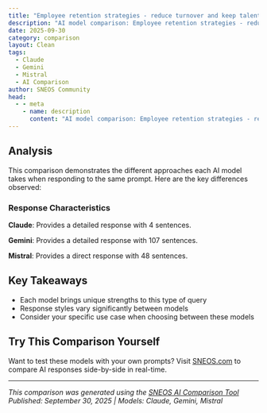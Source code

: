 ```yaml
---
title: "Employee retention strategies - reduce turnover and keep talent"
description: "AI model comparison: Employee retention strategies - reduce turnover and keep talent..."
date: 2025-09-30
category: comparison
layout: Clean
tags:
  - Claude
  - Gemini
  - Mistral
  - AI Comparison
author: SNEOS Community
head:
  - - meta
    - name: description
      content: "AI model comparison: Employee retention strategies - reduce turnover and keep talent..."
---
```


<ChatComparison
  title="Employee retention strategies - reduce turnover and keep talent"
  prompt="Employee retention strategies - reduce turnover and keep talent"
  :responses='{"Claude": "# Employee Retention Strategies: Building a Workplace Worth Staying For\n\n## **Core Retention Pillars**\n\n### \uD83D\uDCCA **Competitive Compensation \u0026 Benefits**\n- **Regular pay audits** against market standards\n- **Performance-based bonuses** and merit increases\n- **Comprehensive benefits**: health, dental, vision, retirement\n- **Flexible benefits packages** (cafeteria-style options)\n- **Stock options or profit-sharing** programs\n\n### \uD83D\uDE80 **Career Development \u0026 Growth**\n- **Clear advancement pathways** with defined milestones\n- **Skills training programs** and certifications\n- **Internal promotion preference** (promote from within)\n- **Cross-functional experience** opportunities\n- **Mentorship and coaching** programs\n- **Tuition reimbursement** for relevant education\n\n## **Culture \u0026 Environment Strategies**\n\n### \uD83E\uDD1D **Strong Management Relationships**\n- **Regular one-on-ones** between managers and direct reports\n- **Management training** on leadership and people skills\n- **360-degree feedback** systems\n- **Open communication** channels and transparency\n\n### \u2696\uFE0F **Work-Life Balance**\n- **Flexible work arrangements** (remote, hybrid, flexible hours)\n- **Generous PTO policies** and sabbatical options\n- **Mental health support** and wellness programs\n- **Respect for boundaries** (no after-hours emails)\n\n### \uD83C\uDFAF **Recognition \u0026 Appreciation**\n- **Regular recognition programs** (employee of the month, peer nominations)\n- **Celebration of achievements** both big and small\n- **Public acknowledgment** in meetings and company communications\n- **Personalized rewards** based on individual preferences\n\n## **Strategic Retention Initiatives**\n\n### \uD83D\uDCCB **Stay Interviews \u0026 Exit Analysis**\n- **Quarterly stay interviews**: \u0022What keeps you here? What might make you leave?\u0022\n- **Comprehensive exit interviews** to identify patterns\n- **Action plans** based on feedback themes\n- **Follow-up surveys** with remaining team members\n\n### \uD83C\uDFAF **Employee Engagement Programs**\n- **Employee resource groups** and committees\n- **Innovation time** (20% projects, hackathons)\n- **Social events** and team-building activities\n- **Volunteer opportunities** and community involvement\n\n### \uD83D\uDD04 **Onboarding Excellence**\n- **90-day structured onboarding** program\n- **Buddy system** for new hires\n- **Regular check-ins** during first year\n- **Cultural integration** activities\n\n## **Industry-Specific Approaches**\n\n### \uD83D\uDCBB **Tech/Knowledge Workers**\n- Latest technology and tools\n- Conference attendance and learning opportunities\n- Flexible project assignments\n- Technical career tracks (IC vs. management)\n\n### \uD83C\uDFED **Manufacturing/Operations**\n- Safety recognition programs\n- Skills-based pay increases\n- Equipment operator certifications\n- Shift flexibility when possible\n\n### \uD83D\uDECD\uFE0F **Retail/Customer Service**\n- Employee discounts and perks\n- Customer service excellence recognition\n- Scheduling flexibility\n- Cross-training opportunities\n\n## **Measuring Success**\n\n### \uD83D\uDCC8 **Key Metrics to Track**\n- **Voluntary turnover rate** by department/role\n- **Time to productivity** for new hires\n- **Employee satisfaction scores** and engagement surveys\n- **Internal promotion rates**\n- **Cost per hire** vs. retention investment ROI\n\n### \uD83C\uDFAF **Early Warning Signs**\n- Decreased participation in company events\n- Increased sick days or time off\n- Reduced collaboration or communication\n- Decline in work quality or engagement\n- Complaints about workload or management\n\n## **Implementation Framework**\n\n### **Phase 1: Assessment (Month 1-2)**\n- Conduct employee satisfaction survey\n- Analyze current turnover data\n- Review compensation competitiveness\n- Assess management effectiveness\n\n### **Phase 2: Quick Wins (Month 2-4)**\n- Implement recognition program\n- Address immediate compensation gaps\n- Improve manager training\n- Enhance communication channels\n\n### **Phase 3: Long-term Initiatives (Month 4-12)**\n- Develop career pathing programs\n- Create comprehensive wellness initiatives\n- Build mentorship programs\n- Establish employee resource groups\n\n## **Budget-Friendly Retention Tactics**\n\n### \uD83D\uDCB0 **Low-Cost, High Impact**\n- **Flexible work arrangements** (cost: minimal)\n- **Regular feedback and recognition** (cost: time)\n- **Professional development**", "Gemini": "Okay, let\u0027s dive into employee retention strategies! Keeping your top talent is crucial for organizational success. High turnover is costly, disruptive, and damages morale. Here\u0027s a comprehensive breakdown of strategies to reduce turnover and improve employee retention:\n\n**I. Foundational Elements: Getting It Right from the Start**\n\nThese are the building blocks. If you neglect these, the fancy perks won\u0027t matter as much.\n\n* **A. Realistic Job Previews \u0026 Clear Expectations:**\n * **Describe the job honestly:** Don\u0027t sugarcoat the challenges or exaggerate the positives. Be transparent about the day-to-day tasks, workload, and company culture.\n * **Detailed job descriptions:** Clearly define roles, responsibilities, and performance expectations.\n * **Realistic expectations during onboarding:** Set achievable goals for the first few months and provide adequate support.\n * **Impact:** Reduces early turnover by preventing disillusionment.\n\n* **B. Competitive Compensation \u0026 Benefits:**\n * **Market Research:** Benchmark salaries and benefits against your competitors and industry standards. Use resources like Salary.com, Payscale, Glassdoor, and industry-specific surveys.\n * **Fair pay:** Ensure equitable pay for similar roles and experience levels, addressing potential pay gaps based on gender, race, or other protected characteristics.\n * **Comprehensive benefits:** Offer a competitive package that includes health insurance, dental, vision, retirement plans (401k with matching), paid time off (vacation, sick leave, holidays), life insurance, and disability insurance.\n * **Consider non-traditional benefits:** Think about perks like student loan repayment assistance, childcare support, wellness programs, pet insurance, or flexible spending accounts (FSAs).\n * **Impact:** Attracts and retains talent by demonstrating that you value your employees\u0027 financial well-being.\n\n* **C. Effective Onboarding:**\n * **Structured onboarding program:** Don\u0027t just throw new hires into the deep end. Create a structured program that introduces them to the company culture, their team, their role, and available resources.\n * **Assign a buddy or mentor:** Pair new hires with experienced employees who can provide guidance and support.\n * **Regular check-ins:** Schedule frequent check-ins with the new hire to address any questions or concerns.\n * **Training and development opportunities:** Provide opportunities for new hires to learn and grow within the company.\n * **Impact:** Helps new hires feel welcome, supported, and prepared for their roles, increasing their likelihood of staying long-term.\n\n**II. Cultivating a Positive and Engaging Work Environment**\n\nThese strategies focus on creating a workplace where employees feel valued, respected, and motivated.\n\n* **A. Strong Leadership \u0026 Management:**\n * **Leadership training:** Invest in training for managers to develop their leadership skills, including communication, delegation, coaching, and conflict resolution.\n * **Lead by example:** Managers should embody the company\u0027s values and demonstrate ethical behavior.\n * **Empowerment:** Give employees autonomy and decision-making authority within their roles.\n * **Regular feedback:** Provide constructive feedback and coaching to help employees improve their performance.\n * **Impact:** Good leadership creates a supportive and motivating work environment, fostering employee loyalty and engagement.\n\n* **B. Open Communication \u0026 Transparency:**\n * **Regular communication from leadership:** Keep employees informed about company performance, goals, and strategies.\n * **Two-way communication channels:** Encourage employees to share their ideas, feedback, and concerns through surveys, suggestion boxes, town hall meetings, or informal conversations.\n * **Transparent decision-making:** Explain the rationale behind important decisions and be open to employee input.\n * **Impact:** Builds trust, increases employee understanding, and fosters a sense of belonging.\n\n* **C. Recognition \u0026 Appreciation:**\n * **Regular acknowledgment:** Recognize and appreciate employees\u0027 contributions, both big and small.\n * **Formal recognition programs:** Implement programs that reward employees for outstanding performance, innovation, or dedication. This could include employee of the month awards, bonuses, or public acknowledgments.\n * **Informal recognition:** Offer simple gestures of appreciation, such as a thank-you note, a public shout-out during a team meeting, or a small gift.\n * **Personalized recognition:** Tailor the recognition to the individual employee\u0027s preferences.\n * **Impact:** Boosts morale, increases motivation, and reinforces desired behaviors.\n\n* **D. Employee Development \u0026 Growth Opportunities:**\n * **Career pathing:** Help employees understand their potential career paths within the company and provide opportunities for them to develop the skills and experience they need to advance.\n * **Training and development programs:** Offer a variety of training programs to help employees enhance their skills and knowledge. This could include online courses, workshops, conferences, or tuition reimbursement.\n * **Mentorship programs:** Pair employees with experienced mentors who can provide guidance and support.\n * **Cross-functional assignments:** Give employees opportunities to work on projects outside of their usual roles to broaden their skills and experience.\n * **Impact:** Shows employees that you are invested in their future, increasing their commitment to the company.\n\n* **E. Work-Life Balance:**\n * **Flexible work arrangements:** Offer options such as remote work, flexible hours, or compressed workweeks, when possible.\n * **Generous paid time off:** Provide ample vacation time, sick leave, and personal days.\n * **Wellness programs:** Promote employee well-being through initiatives such as gym memberships, wellness challenges, or stress management workshops.\n * **Encourage breaks and time off:** Discourage overwork and encourage employees to take breaks and use their vacation time.\n * **Impact:** Reduces stress and burnout, improving employee morale and productivity.\n\n* **F. Positive Company Culture:**\n * **Define your values:** Clearly articulate the company\u0027s core values and ensure that they are reflected in all aspects of the organization.\n * **Promote inclusivity:** Create a welcoming and inclusive environment where all employees feel valued and respected.\n * **Encourage teamwork and collaboration:** Foster a culture of collaboration and teamwork.\n * **Social events and team-building activities:** Organize social events and team-building activities to help employees connect with each other and build relationships.\n * **Impact:** Creates a sense of belonging and camaraderie, making employees more likely to stay.\n\n**III. Addressing Specific Turnover Drivers: Dive Deep to Find the Root Causes**\n\n* **A. Exit Interviews:**\n * **Conduct thorough exit interviews:** Ask departing employees about their reasons for leaving and gather feedback on their experiences.\n * **Analyze exit interview data:** Identify trends and patterns in exit interview data to pinpoint areas for improvement.\n * **Implement changes based on feedback:** Take action to address the issues raised in exit interviews.\n * **Impact:** Provides valuable insights into the reasons for turnover and helps identify areas for improvement.\n\n* **B. Employee Surveys:**\n * **Conduct regular employee surveys:** Gather feedback on employee satisfaction, engagement, and perceptions of the work environment.\n * **Use a variety of survey formats:** Employ different survey formats, such as Likert scales, open-ended questions, and anonymous feedback options.\n * **Analyze survey data and take action:** Identify areas for improvement and develop action plans to address them.\n * **Communicate survey results to employees:** Share the results of employee surveys with employees and explain the steps being taken to address their concerns.\n * **Impact:** Provides a comprehensive understanding of employee sentiment and helps identify areas where changes are needed.\n\n* **C. Stay Interviews:**\n * **Conduct stay interviews with high-performing employees:** Ask them what they like about their jobs, what keeps them engaged, and what might make them leave.\n * **Use the information to tailor retention strategies:** Develop personalized retention plans based on the information gathered in stay interviews.\n * **Impact:** Proactively addresses potential issues and strengthens the bond between the employee and the company.\n\n**IV. Ongoing Monitoring \u0026 Improvement**\n\n* **A. Track Key Metrics:**\n * **Turnover rate:** Monitor the overall turnover rate, as well as turnover rates for specific departments, roles, and demographics.\n * **Retention rate:** Track the percentage of employees who remain with the company over a specific period of time.\n * **Employee satisfaction scores:** Monitor employee satisfaction scores from surveys and other feedback mechanisms.\n * **Employee engagement scores:** Track employee engagement scores to assess the level of employee motivation and commitment.\n * **Cost of turnover:** Calculate the cost of turnover to understand the financial impact of employee departures.\n * **Time to fill positions:** Track how long it takes to fill vacant positions to identify areas to improve recruitment.\n\n* **B. Continuous Improvement:**\n * **Regularly review and update retention strategies:** Adapt your retention strategies based on changing employee needs, market conditions, and company priorities.\n * **Stay informed about best practices:** Keep up-to-date on the latest research and best practices in employee retention.\n * **Seek feedback from employees:** Continuously solicit feedback from employees on what is working and what needs improvement.\n\n**Key Considerations \u0026 Best Practices:**\n\n* **Tailor your approach:** There\u0027s no one-size-fits-all solution. Customize your retention strategies to fit the specific needs and culture of your organization.\n* **Focus on the employee experience:** Employee retention is about more than just perks and benefits. It\u0027s about creating a positive and engaging work experience that makes employees want to stay.\n* **Invest in your employees:** Show your employees that you value them by investing in their development, well-being, and career growth.\n* **Be proactive:** Don\u0027t wait until employees are about to leave to address their concerns. Take proactive steps to create a positive and supportive work environment.\n* **Be authentic:** Don\u0027t try to be something you\u0027re not. Be genuine and transparent in your communication and actions.\n* **Measure your results:** Track key metrics to measure the effectiveness of your retention strategies and make adjustments as needed.\n* **Executive buy-in:** Secure support from top leadership, as the success of employee retention initiatives often relies on dedicated resources and a commitment from the highest levels of the organization.\n\nBy implementing these strategies, you can significantly reduce employee turnover, retain your top talent, and create a thriving and successful organization. Good luck!\n", "Mistral": "Employee retention is crucial for maintaining a stable and productive workforce. Here are some strategies to help reduce turnover and keep talent:\n\n1. **Onboarding and Orientation:**\n - Start from the beginning. A well-structured onboarding process helps new employees feel welcomed and valued.\n - Provide clear expectations, resources, and support to help them integrate into the company culture.\n\n2. **Competitive Compensation and Benefits:**\n - Ensure salaries are competitive within your industry and region.\n - Offer attractive benefits packages, including health insurance, retirement plans, and paid time off.\n\n3. **Recognition and Rewards:**\n - Recognize and reward employees for their hard work and achievements.\n - Implement employee recognition programs, bonuses, or other incentives.\n\n4. **Professional Development:**\n - Provide opportunities for growth and learning, such as training, workshops, and coaching.\n - Encourage employees to pursue their career goals within the company.\n\n5. **Clear Career Paths:**\n - Define clear career paths and communicate them to employees.\n - Provide opportunities for advancement and internal promotions.\n\n6. **Regular Feedback and Communication:**\n - Establish regular check-ins and performance reviews.\n - Encourage open communication and listen to employees\u0027 concerns and ideas.\n\n7. **Work-Life Balance:**\n - Promote a healthy work-life balance through flexible work arrangements, such as remote work or flexible hours.\n - Encourage employees to take their paid time off.\n\n8. **Positive Work Environment:**\n - Foster a positive and supportive work culture.\n - Encourage team-building activities and create a collaborative environment.\n\n9. **Employee Engagement:**\n - Keep employees engaged by involving them in decision-making processes and encouraging innovation.\n - Conduct employee engagement surveys to understand their needs and concerns.\n\n10. **Wellness Programs:**\n - Implement wellness programs to support employees\u0027 physical and mental health.\n - Offer resources such as Employee Assistance Programs (EAPs), fitness classes, or mindfulness workshops.\n\n11. **Diversity, Equity, and Inclusion (DEI):**\n - Foster a diverse, equitable, and inclusive workplace where everyone feels valued and respected.\n - Implement DEI training and create employee resource groups.\n\n12. **Stay Interviews:**\n - Conduct stay interviews to understand why employees stay and what might cause them to leave.\n - Use this information to improve retention strategies.\n\n13. **Exit Interviews:**\n - Conduct exit interviews to gain insights into why employees are leaving.\n - Use this feedback to make necessary improvements.\n\n14. **Leadership Development:**\n - Invest in developing strong leaders who can inspire and motivate their teams.\n - Provide leadership training and coaching.\n\n15. **Clear Vision and Mission:**\n - Ensure employees understand and align with the company\u0027s vision, mission, and values.\n - Communicate these aspects regularly and incorporate them into daily operations.\n\nBy implementing these strategies, you can create a more engaged, satisfied, and stable workforce, ultimately reducing turnover and retaining top talent."}' 
  published-date="22:46"
/>

## Analysis

This comparison demonstrates the different approaches each AI model takes when responding to the same prompt. Here are the key differences observed:

### Response Characteristics

**Claude**: Provides a detailed response with 4 sentences. 

**Gemini**: Provides a detailed response with 107 sentences. 

**Mistral**: Provides a direct response with 48 sentences. 

## Key Takeaways

- Each model brings unique strengths to this type of query
- Response styles vary significantly between models
- Consider your specific use case when choosing between these models

## Try This Comparison Yourself

Want to test these models with your own prompts? Visit [SNEOS.com](https://sneos.com) to compare AI responses side-by-side in real-time.

---

*This comparison was generated using the [SNEOS AI Comparison Tool](https://sneos.com)*
*Published: September 30, 2025 | Models: Claude, Gemini, Mistral*
